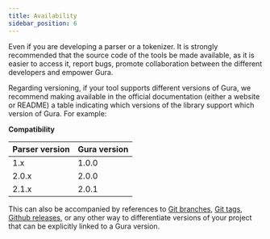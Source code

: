```yaml
---
title: Availability
sidebar_position: 6
---
```


Even if you are developing a parser or a tokenizer. It is strongly recommended that the source code of the tools be made available, as it is easier to access it, report bugs, promote collaboration between the different developers and empower Gura.

Regarding versioning, if your tool supports different versions of Gura, we recommend making available in the official documentation (either a website or README) a table indicating which versions of the library support which version of Gura. For example:


**Compatibility**

| **Parser version** | **Gura version** |
|--------------------|------------------|
| 1.x                | 1.0.0            |
| 2.0.x              | 2.0.0            |
| 2.1.x              | 2.0.1            |


This can also be accompanied by references to [Git branches][git-branches], [Git tags][git-tags], [Github releases][github-releases], or any other way to differentiate versions of your project that can be explicitly linked to a Gura version.


[git-branches]: https://git-scm.com/book/en/v2/Git-Branching-Branches-in-a-Nutshell#ch03-git-branching
[git-tags]: https://git-scm.com/book/en/v2/Git-Basics-Tagging
[github-releases]: https://docs.github.com/en/repositories/releasing-projects-on-github/about-releases
